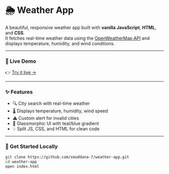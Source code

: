 # 🌦️ Weather App

A beautiful, responsive weather app built with **vanilla JavaScript**, **HTML**, and **CSS**.  
It fetches real-time weather data using the [OpenWeatherMap API](https://openweathermap.org/api) and displays temperature, humidity, and wind conditions.

---

### 🔗 Live Demo

👉 [Try it live →](https://your-username.github.io/weather-app/)

---

### ✨ Features

- 🔍 City search with real-time weather
- 🌡️ Displays temperature, humidity, wind speed
- ⚠️ Custom alert for invalid cities
- 🎨 Glassmorphic UI with teal/blue gradient
- 💡 Split JS, CSS, and HTML for clean code

---

### 🚀 Get Started Locally

```bash
git clone https://github.com/smuddana-7/weather-app.git
cd weather-app
open index.html
